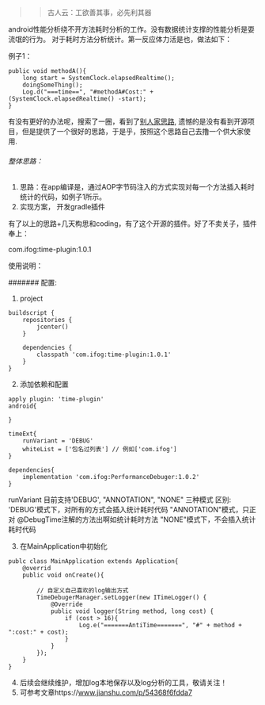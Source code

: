 >> 古人云：工欲善其事，必先利其器

android性能分析绕不开方法耗时分析的工作。没有数据统计支撑的性能分析是耍流氓的行为。
对于耗时方法分析统计。第一反应体力活是也，做法如下：

例子1：
```
public void methodA(){
    long start = SystemClock.elapsedRealtime();
    doingSomeThing();
    Log.d("===time==", "#methodA#Cost:" + (SystemClock.elapsedRealtime() -start);
}
```

有没有更好的办法呢，搜索了一圈，看到了[别人家思路](https://juejin.im/post/5bce85e9e51d457b7c3e6bed), 遗憾的是没有看到开源项目，但是提供了一个很好的思路，于是乎，按照这个思路自己去撸一个供大家使用.

###### 整体思路：
1. 思路：在app编译是，通过AOP字节码注入的方式实现对每一个方法插入耗时统计的代码，如例子1所示。
2. 实现方案， 开发gradle插件

有了以上的思路+几天构思和coding，有了这个开源的插件。好了不卖关子，插件奉上：

com.ifog:time-plugin:1.0.1

使用说明：

####### 配置:
1. project
```
buildscript {
    repositories {
        jcenter()
    }

    dependencies {
        classpath 'com.ifog:time-plugin:1.0.1'
    }
}
```

2. 添加依赖和配置

```
apply plugin: 'time-plugin'
android{
    
}

timeExt{
    runVariant = 'DEBUG'
    whiteList = ['包名过列表'] // 例如['com.ifog']
}

dependencies{
    implementation 'com.ifog:PerformanceDebuger:1.0.2'
}
```
runVariant 目前支持'DEBUG', "ANNOTATION", "NONE" 三种模式
区别:
'DEBUG'模式下，对所有的方式会插入统计耗时代码
"ANNOTATION"模式，只正对 @DebugTime注解的方法出啊如统计耗时方法
"NONE"模式下，不会插入统计耗时代码


3. 在MainApplication中初始化
```
publc class MainApplication extends Application{
    @overrid
    public void onCreate(){
        
        // 自定义自己喜欢的log输出方式
        TimeDebugerManager.setLogger(new ITimeLogger() {
            @Override
            public void logger(String method, long cost) {
                if (cost > 16){
                    Log.e("=======AntiTime=======", "#" + method + ":cost:" + cost);
                }
            }
        });
    }
}

```


4. 后续会继续维护，增加log本地保存以及log分析的工具，敬请关注！
5. 可参考文章https://www.jianshu.com/p/54368f6fdda7

